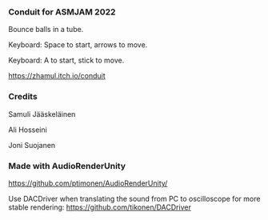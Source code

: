 ### Conduit for ASMJAM 2022

Bounce balls in a tube.

Keyboard: Space to start, arrows to move.

Keyboard: A to start, stick to move.

https://zhamul.itch.io/conduit

### Credits

Samuli Jääskeläinen

Ali Hosseini

Joni Suojanen

### Made with AudioRenderUnity

https://github.com/ptimonen/AudioRenderUnity/

Use DACDriver when translating the sound from PC to oscilloscope for more stable rendering: https://github.com/tikonen/DACDriver
